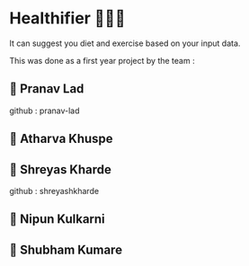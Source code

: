 # Healthifier 🤸‍♂️🦾
It can suggest you diet and exercise based on your input data.

This was done as a first year project by the team : 
## 🧑 Pranav Lad
github : pranav-lad
## 🧑 Atharva Khuspe
## 🧑 Shreyas Kharde
github : shreyashkharde
## 🧑 Nipun Kulkarni
## 🧑 Shubham Kumare
